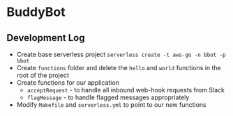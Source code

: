 # BuddyBot

## Development Log

- Create base serverless project `serverless create -t aws-go -n bbot -p bbot`
- Create `functions` folder and delete the `hello` and `world` functions in the root of the project
- Create functions for our application
  - `acceptRequest` - to handle all inbound web-hook requests from Slack
  - `flagMessage` - to handle flagged messages appropriately
- Modify `Makefile` and `serverless.yml` to point to our new functions
